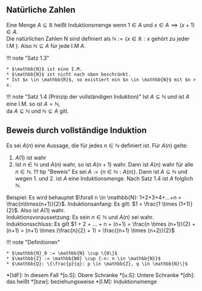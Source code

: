 ## Natürliche Zahlen
Eine Menge $A \subseteq \mathbb{R}$ heißt Induktionsmenge wenn $1 \in A$ und $x \in A \implies (x + 1) \in A$.<br>
Die natürlichen Zahlen N sind definiert als $\mathbb{N} := \{x \in \mathbb{R}: x$ gehört zu jeder I.M $\}$.
Also $\mathbb{N} \subseteq A$ für jede I.M $A$.

!!! note "Satz 1.3"

	* $\mathbb{N}$ ist eine I.M.
	* $\mathbb{N}$ ist nicht nach oben beschränkt.
	* Ist $x \in \mathbb{R}$, so existiert ein $n \in \mathbb{N}$ mit $n > x.

!!! note "Satz 1.4 (Prinzip der vollständigen Induktion)"
	Ist $A \subseteq \mathbb{N}$ und ist $A$ eine I.M. so ist $A = \mathbb{N}$,<br>
	da $A \subseteq \mathbb{N}$ und $\mathbb{N} \subseteq A$ gilt.

## Beweis durch vollständige Induktion
Es sei $A(n)$ eine Aussage, die für jedes $n \in \mathbb{N}$ definiert ist. Für $A(n)$ gelte:<br>

1. $A(1)$ ist wahr
2. Ist $n \in \mathbb{N}$ und $A(n)$ wahr, so ist $A(n+1)$ wahr.
Dann ist $A(n)$ wahr für alle $n \in \mathbb{N}$.
!!! tip "Beweis"
	Es sei $A := \{n \in \mathbb{N}: A(n)\}$. Dann ist $A \subseteq \mathbb{N}$ und wegen 1. und 2. ist $A$ eine Induktionsmenge.
	Nach Satz 1.4 ist $A$ folglich $\mathbb{N}$.

Beispiel: Es wird behauptet $\forall n \in \mathbb{N}: 1+2+3+4+...+n = \frac{n\times(n+1)}{2}$.
Induktionsanfang: Es gilt: $1 = \frac{1 \times (1+1)}{2}$. Also ist $A(1)$ wahr.<br>
Induktionsvoraussetzung: Es sein $n \in \mathbb{N}$ und $A(n)$ sei wahr.<br>
Induktionsschluss: Es gilt $1 + 2 + ... + n + (n+1) = \frac{n \times (n+1)}{2} + (n+1) = (n+1) \times (\frac{n}{2} + 1) = \frac{(n+1) \times (n+2)}{2}$

!!! note "Definitionen"

	* $\mathbb{N}_0 := \mathbb{N} \cup \{0\}$
	* $\mathbb{Z} := \mathbb{N0} \cup {-n: n \in \mathbb{N}}$
	* $\mathbb{Q}: \{\frac{p}{q}: p \in \mathbb{Z}, q \in \mathbb{N}\}$

*[IdF]: In diesem Fall
*[o.S]: Obere Schranke
*[u.S]: Untere Schranke
*[dh]: das heißt
*[bzw]: beziehungsweise
*[I.M]: Induktionsmenge